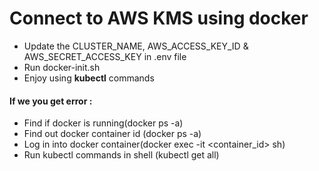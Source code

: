 # Connect to AWS KMS using docker
* Update the CLUSTER_NAME, AWS_ACCESS_KEY_ID & AWS_SECRET_ACCESS_KEY in .env file
* Run docker-init.sh
* Enjoy using **kubectl** commands

#### If we you get error :
* Find if docker is running(docker ps -a)
* Find out docker container id (docker ps -a)
* Log in into docker container(docker exec -it <container_id> sh)
* Run kubectl commands in shell (kubectl get all)


